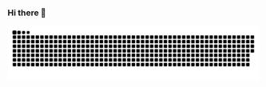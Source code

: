### Hi there 👋

![Snake animation](https://github.com/jvwill/jvwill/blob/output/github-contribution-grid-snake.svg)
